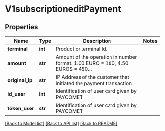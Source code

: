# V1subscriptioneditPayment

## Properties
Name | Type | Description | Notes
------------ | ------------- | ------------- | -------------
**terminal** | **int** | Product or terminal Id. | 
**amount** | **str** | Amount of the operation in number format. 1.00 EURO &#x3D; 100, 4.50 EUROS &#x3D; 450... | 
**original_ip** | **str** | IP Address of the customer that initiated the payment transaction | 
**id_user** | **int** | Identification of user card given by PAYCOMET | 
**token_user** | **str** | Identification of user card given by PAYCOMET | 

[[Back to Model list]](../README.md#documentation-for-models) [[Back to API list]](../README.md#documentation-for-api-endpoints) [[Back to README]](../README.md)

